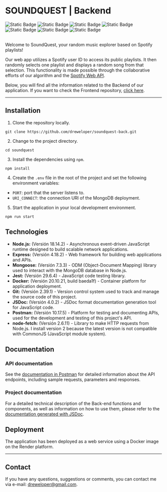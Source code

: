 # SOUNDQUEST | Backend

<div>
    <img alt="Static Badge" src="https://img.shields.io/badge/Node.js-18.14.2-%23339933?style=flat-square&logo=nodedotjs">
    <img alt="Static Badge" src="https://img.shields.io/badge/Express-4.18.2-%23000000?style=flat-square&logo=express">
    <img alt="Static Badge" src="https://img.shields.io/badge/MongoDB%20Compass-1.39.3-%2347A248?style=flat-square&logo=mongodb">
    <img alt="Static Badge" src="https://img.shields.io/badge/Git-2.39.1-%23F05032?style=flat-square&logo=git">
    <img alt="Static Badge" src="https://img.shields.io/badge/Jest-29.6.4-%23C21325?style=flat-square&logo=jest">
    <img alt="Static Badge" src="https://img.shields.io/badge/Docker-20.10.21-%232496ED?style=flat-square&logo=docker">
    <img alt="Static Badge" src="https://img.shields.io/badge/Postman-10.17.5-%23FF6C37?style=flat-square&logo=postman">
</div>

<br>

Welcome to SoundQuest, your random music explorer based on Spotify playlists!

Our web app utilizes a Spotify user ID to access its public playlists. It then randomly selects one playlist and displays a random song from that selection. This functionality is made possible through the collaborative efforts of our algorithm and the [Spotify Web API](https://developer.spotify.com/).

Below, you will find all the information related to the Backend of our application. If you want to check the Frontend repository, [click here](https://github.com/dreweloper/soundquest-front).

---

## Installation

1. Clone the repository locally.

```shell
git clone https://github.com/dreweloper/soundquest-back.git
```

2. Change to the project directory.

```shell
cd soundquest
```

3. Install the dependencies using `npm`.

```shell
npm install
```

4. Create the `.env` file in the root of the project and set the following environment variables:

- `PORT`: port that the server listens to.
- `URI_CONNECT`: the connection URI of the MongoDB deployment.

5. Start the application in your local development environment.

```shell
npm run start
```

## Technologies

- **Node.js:** (Versión 18.14.2) - Asynchronous event-driven JavaScript runtime designed to build scalable network applications.
- **Express:** (Versión 4.18.2) - Web framework for building web applications and APIs.
- **Mongoose:** (Versión 7.3.3) - ODM (Object-Document Mapping) library used to interact with the MongoDB database in Node.js.
- **Jest:** (Versión 29.6.4) - JavaScript code testing library.
- **Docker:** (Versión 20.10.21, build baeda1f) - Container platform for application deployment.
- **Git:** (Versión 2.39.1) - Version control system used to track and manage the source code of this project.
- **JSDoc:** (Versión 4.0.2) - JSDoc format documentation generation tool for JavaScript code.
- **Postman:** (Versión 10.17.5) - Platform for testing and documenting APIs, used for the development and testing of this project's API.
- **node-fetch:** (Versión 2.6.11) - Library to make HTTP requests from Node.js. I install version 2 because the latest version is not compatible with CommonJS (JavaScript module system).

## Documentation

### API documentation

See the [documentation in Postman](https://documenter.getpostman.com/view/26092515/2s9Y5crf4P) for detailed information about the API endpoints, including sample requests, parameters and responses.

### Project documentation

For a detailed technical description of the Back-end functions and components, as well as information on how to use them, please refer to the [documentation generated with JSDoc](https://dreweloper.github.io/soundquest-back/).

## Deployment

The application has been deployed as a web service using a Docker image on the Render platform.

---

## Contact

If you have any questions, suggestions or comments, you can contact me via e-mail: [dreweloper@gmail.com](mailto:dreweloper@gmail.com).
